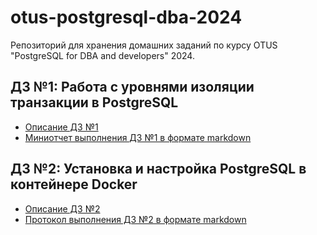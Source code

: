 # otus-postgresql-dba-2024

Репозиторий для хранения домашних заданий по курсу OTUS "PostgreSQL for DBA and developers" 2024.

## ДЗ №1: Работа с уровнями изоляции транзакции в PostgreSQL

* [Описание ДЗ №1](./hw1/hw1-task-description.md)
* [Миниотчет выполнения ДЗ №1 в формате markdown](./hw1/hw1-task-execution-log.md)


## ДЗ №2: Установка и настройка PostgreSQL в контейнере Docker

* [Описание ДЗ №2](./hw2/hw2-description.md)
* [Протокол выполнения ДЗ №2 в формате markdown](./hw2/hw2-execution-log.md)

